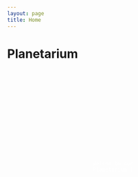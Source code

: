```yaml
---
layout: page
title: Home
---
```

# Planetarium
<style>
.custom-code-bg {
  background-image: url('image1.jpg');
  background-size: cover;
  padding: 200px;
  border-radius: 10px;
  color: #fff;
}
</style>
<pre class="custom-code-bg"><code>
Welcom to our Planetarium !
</code></pre>

